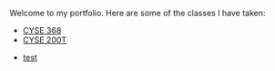 Welcome to my portfolio. Here are some of the classes I have taken:

- [CYSE 368](./classes/cyse368.md)
- [CYSE 200T](./classes/cyse200t.md)

<ul>
  <li><a href="/">test</li>
</ul>
